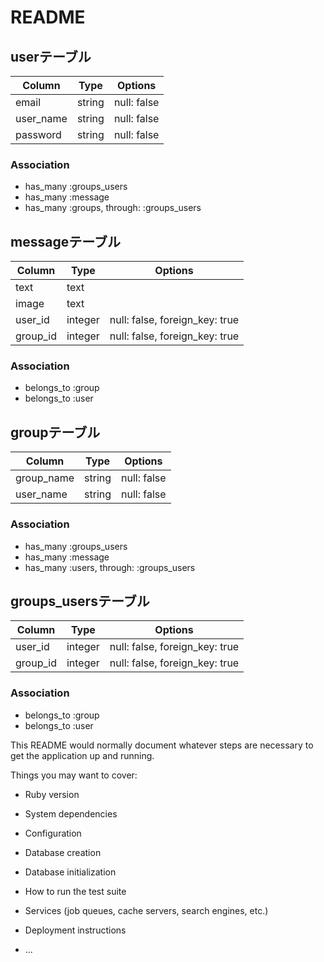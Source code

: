 # README

## userテーブル
|Column|Type|Options|
|------|----|-------|
|email|string|null: false|
|user_name|string|null: false|
|password|string|null: false|
### Association
- has_many :groups_users
- has_many :message
- has_many  :groups,  through:  :groups_users

## messageテーブル
|Column|Type|Options|
|------|----|-------|
|text|text||
|image|text||
|user_id|integer|null: false, foreign_key: true|
|group_id|integer|null: false, foreign_key: true|
### Association
- belongs_to :group
- belongs_to :user

## groupテーブル
|Column|Type|Options|
|------|----|-------|
|group_name|string|null: false|
|user_name|string|null: false|
### Association
- has_many :groups_users
- has_many :message
- has_many  :users,  through:  :groups_users

## groups_usersテーブル
|Column|Type|Options|
|------|----|-------|
|user_id|integer|null: false, foreign_key: true|
|group_id|integer|null: false, foreign_key: true|
### Association
- belongs_to :group
- belongs_to :user

This README would normally document whatever steps are necessary to get the
application up and running.

Things you may want to cover:

* Ruby version

* System dependencies

* Configuration

* Database creation

* Database initialization

* How to run the test suite

* Services (job queues, cache servers, search engines, etc.)

* Deployment instructions

* ...
